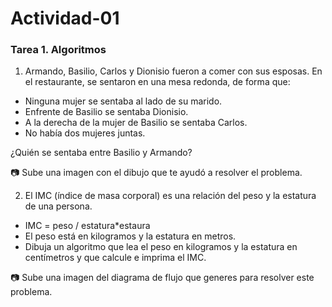 # Actividad-01

### Tarea 1. Algoritmos

1. Armando, Basilio, Carlos y Dionisio fueron a comer con sus esposas. En el restaurante, se sentaron en una mesa redonda, de forma que: 
 * Ninguna mujer se sentaba al lado de su marido.
 * Enfrente de Basilio se sentaba Dionisio.
 * A la derecha de la mujer de Basilio se sentaba Carlos.
 * No había dos mujeres juntas.

 ¿Quién se sentaba entre Basilio y Armando?

:camera: Sube una imagen con el dibujo que te ayudó a resolver el problema.

2. El IMC (índice de masa corporal) es una relación del peso y la estatura de una persona.
  * IMC = peso / estatura*estaura
  * El peso está en kilogramos y la estatura en metros.
  * Dibuja un algoritmo que lea el peso en kilogramos y la estatura en centímetros y que calcule e imprima el IMC.

:camera: Sube una imagen del diagrama de flujo que generes para resolver este problema.
